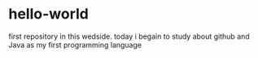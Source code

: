 # hello-world
first repository in this wedside.
today i begain to study about github and Java as my first programming language 
